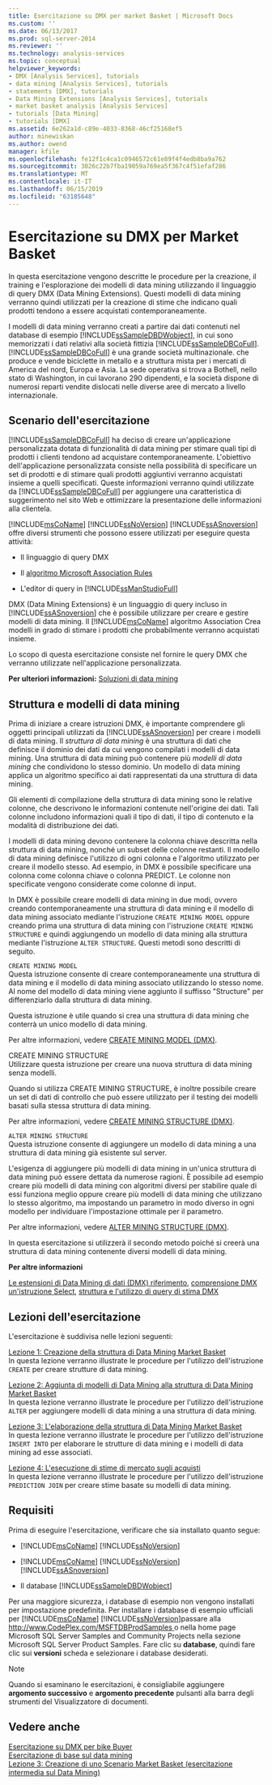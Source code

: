 ```yaml
---
title: Esercitazione su DMX per market Basket | Microsoft Docs
ms.custom: ''
ms.date: 06/13/2017
ms.prod: sql-server-2014
ms.reviewer: ''
ms.technology: analysis-services
ms.topic: conceptual
helpviewer_keywords:
- DMX [Analysis Services], tutorials
- data mining [Analysis Services], tutorials
- statements [DMX], tutorials
- Data Mining Extensions [Analysis Services], tutorials
- market basket analysis [Analysis Services]
- tutorials [Data Mining]
- tutorials [DMX]
ms.assetid: 6e262a1d-c89e-4033-8368-46cf25168ef5
author: minewiskan
ms.author: owend
manager: kfile
ms.openlocfilehash: fe12f1c4ca1c0946572c61e89f4f4edb8ba9a762
ms.sourcegitcommit: 3026c22b7fba19059a769ea5f367c4f51efaf286
ms.translationtype: MT
ms.contentlocale: it-IT
ms.lasthandoff: 06/15/2019
ms.locfileid: "63185648"
---
```

# <a name="market-basket-dmx-tutorial"></a>Esercitazione su DMX per Market Basket
  In questa esercitazione vengono descritte le procedure per la creazione, il training e l'esplorazione dei modelli di data mining utilizzando il linguaggio di query DMX (Data Mining Extensions). Questi modelli di data mining verranno quindi utilizzati per la creazione di stime che indicano quali prodotti tendono a essere acquistati contemporaneamente.  
  
 I modelli di data mining verranno creati a partire dai dati contenuti nel database di esempio [!INCLUDE[ssSampleDBDWobject](../includes/sssampledbdwobject-md.md)], in cui sono memorizzati i dati relativi alla società fittizia [!INCLUDE[ssSampleDBCoFull](../includes/sssampledbcofull-md.md)]. [!INCLUDE[ssSampleDBCoFull](../includes/sssampledbcofull-md.md)] è una grande società multinazionale. che produce e vende biciclette in metallo e a struttura mista per i mercati di America del nord, Europa e Asia. La sede operativa si trova a Bothell, nello stato di Washington, in cui lavorano 290 dipendenti, e la società dispone di numerosi reparti vendite dislocati nelle diverse aree di mercato a livello internazionale.  
  
## <a name="tutorial-scenario"></a>Scenario dell'esercitazione  
 [!INCLUDE[ssSampleDBCoFull](../includes/sssampledbcofull-md.md)] ha deciso di creare un'applicazione personalizzata dotata di funzionalità di data mining per stimare quali tipi di prodotti i clienti tendono ad acquistare contemporaneamente. L'obiettivo dell'applicazione personalizzata consiste nella possibilità di specificare un set di prodotti e di stimare quali prodotti aggiuntivi verranno acquistati insieme a quelli specificati. Queste informazioni verranno quindi utilizzate da [!INCLUDE[ssSampleDBCoFull](../includes/sssampledbcofull-md.md)] per aggiungere una caratteristica di suggerimento nel sito Web e ottimizzare la presentazione delle informazioni alla clientela.  
  
 [!INCLUDE[msCoName](../includes/msconame-md.md)] [!INCLUDE[ssNoVersion](../includes/ssnoversion-md.md)] [!INCLUDE[ssASnoversion](../includes/ssasnoversion-md.md)] offre diversi strumenti che possono essere utilizzati per eseguire questa attività:  
  
-   Il linguaggio di query DMX  
  
-   Il [algoritmo Microsoft Association Rules](../../2014/analysis-services/data-mining/microsoft-association-algorithm.md)  
  
-   L'editor di query in [!INCLUDE[ssManStudioFull](../includes/ssmanstudiofull-md.md)]  
  
 DMX (Data Mining Extensions) è un linguaggio di query incluso in [!INCLUDE[ssASnoversion](../includes/ssasnoversion-md.md)] che è possibile utilizzare per creare e gestire modelli di data mining. Il [!INCLUDE[msCoName](../includes/msconame-md.md)] algoritmo Association Crea modelli in grado di stimare i prodotti che probabilmente verranno acquistati insieme.  
  
 Lo scopo di questa esercitazione consiste nel fornire le query DMX che verranno utilizzate nell'applicazione personalizzata.  
  
 **Per ulteriori informazioni:** [Soluzioni di data mining](../../2014/analysis-services/data-mining/data-mining-solutions.md)  
  
## <a name="mining-structure-and-mining-models"></a>Struttura e modelli di data mining  
 Prima di iniziare a creare istruzioni DMX, è importante comprendere gli oggetti principali utilizzati da [!INCLUDE[ssASnoversion](../includes/ssasnoversion-md.md)] per creare i modelli di data mining. Il *struttura di data mining* è una struttura di dati che definisce il dominio dei dati da cui vengono compilati i modelli di data mining. Una struttura di data mining può contenere più *modelli di data mining* che condividono lo stesso dominio. Un modello di data mining applica un algoritmo specifico ai dati rappresentati da una struttura di data mining.  
  
 Gli elementi di compilazione della struttura di data mining sono le relative colonne, che descrivono le informazioni contenute nell'origine dei dati. Tali colonne includono informazioni quali il tipo di dati, il tipo di contenuto e la modalità di distribuzione dei dati.  
  
 I modelli di data mining devono contenere la colonna chiave descritta nella struttura di data mining, nonché un subset delle colonne restanti. Il modello di data mining definisce l'utilizzo di ogni colonna e l'algoritmo utilizzato per creare il modello stesso. Ad esempio, in DMX è possibile specificare una colonna come colonna chiave o colonna PREDICT. Le colonne non specificate vengono considerate come colonne di input.  
  
 In DMX è possibile creare modelli di data mining in due modi, ovvero creando contemporaneamente una struttura di data mining e il modello di data mining associato mediante l'istruzione `CREATE MINING MODEL` oppure creando prima una struttura di data mining con l'istruzione `CREATE MINING STRUCTURE` e quindi aggiungendo un modello di data mining alla struttura mediante l'istruzione `ALTER STRUCTURE`. Questi metodi sono descritti di seguito.  
  
 `CREATE MINING MODEL`  
 Questa istruzione consente di creare contemporaneamente una struttura di data mining e il modello di data mining associato utilizzando lo stesso nome. Al nome del modello di data mining viene aggiunto il suffisso "Structure" per differenziarlo dalla struttura di data mining.  
  
 Questa istruzione è utile quando si crea una struttura di data mining che conterrà un unico modello di data mining.  
  
 Per altre informazioni, vedere [CREATE MINING MODEL &#40;DMX&#41;](/sql/dmx/create-mining-model-dmx).  
  
 CREATE MINING STRUCTURE  
 Utilizzare questa istruzione per creare una nuova struttura di data mining senza modelli.  
  
 Quando si utilizza CREATE MINING STRUCTURE, è inoltre possibile creare un set di dati di controllo che può essere utilizzato per il testing dei modelli basati sulla stessa struttura di data mining.  
  
 Per altre informazioni, vedere [CREATE MINING STRUCTURE &#40;DMX&#41;](/sql/dmx/create-mining-structure-dmx).  
  
 `ALTER MINING STRUCTURE`  
 Questa istruzione consente di aggiungere un modello di data mining a una struttura di data mining già esistente sul server.  
  
 L'esigenza di aggiungere più modelli di data mining in un'unica struttura di data mining può essere dettata da numerose ragioni. È possibile ad esempio creare più modelli di data mining con algoritmi diversi per stabilire quale di essi funziona meglio oppure creare più modelli di data mining che utilizzano lo stesso algoritmo, ma impostando un parametro in modo diverso in ogni modello per individuare l'impostazione ottimale per il parametro.  
  
 Per altre informazioni, vedere [ALTER MINING STRUCTURE &#40;DMX&#41;](/sql/dmx/alter-mining-structure-dmx?view=sql-server-2016).  
  
 In questa esercitazione si utilizzerà il secondo metodo poiché si creerà una struttura di data mining contenente diversi modelli di data mining.  
  
 **Per altre informazioni**  
  
 [Le estensioni di Data Mining di dati &#40;DMX&#41; riferimento](/sql/dmx/data-mining-extensions-dmx-reference), [comprensione DMX un'istruzione Select](/sql/dmx/understanding-the-dmx-select-statement), [struttura e l'utilizzo di query di stima DMX](/sql/dmx/structure-and-usage-of-dmx-prediction-queries)  
  
## <a name="what-you-will-learn"></a>Lezioni dell'esercitazione  
 L'esercitazione è suddivisa nelle lezioni seguenti:  
  
 [Lezione 1: Creazione della struttura di Data Mining Market Basket](../../2014/tutorials/lesson-1-creating-the-market-basket-mining-structure.md)  
 In questa lezione verranno illustrate le procedure per l'utilizzo dell'istruzione `CREATE` per creare strutture di data mining.  
  
 [Lezione 2: Aggiunta di modelli di Data Mining alla struttura di Data Mining Market Basket](../../2014/tutorials/lesson-2-adding-mining-models-to-the-market-basket-mining-structure.md)  
 In questa lezione verranno illustrate le procedure per l'utilizzo dell'istruzione `ALTER` per aggiungere modelli di data mining a una struttura di data mining.  
  
 [Lezione 3: L'elaborazione della struttura di Data Mining Market Basket](../../2014/tutorials/lesson-3-processing-the-market-basket-mining-structure.md)  
 In questa lezione verranno illustrate le procedure per l'utilizzo dell'istruzione `INSERT INTO` per elaborare le strutture di data mining e i modelli di data mining ad esse associati.  
  
 [Lezione 4: L'esecuzione di stime di mercato sugli acquisti](../../2014/tutorials/lesson-4-executing-market-basket-predictions.md)  
 In questa lezione verranno illustrate le procedure per l'utilizzo dell'istruzione `PREDICTION JOIN` per creare stime basate su modelli di data mining.  
  
## <a name="requirements"></a>Requisiti  
 Prima di eseguire l'esercitazione, verificare che sia installato quanto segue:  
  
-   [!INCLUDE[msCoName](../includes/msconame-md.md)] [!INCLUDE[ssNoVersion](../includes/ssnoversion-md.md)]  
  
-   [!INCLUDE[msCoName](../includes/msconame-md.md)] [!INCLUDE[ssNoVersion](../includes/ssnoversion-md.md)] [!INCLUDE[ssASnoversion](../includes/ssasnoversion-md.md)]  
  
-   Il database [!INCLUDE[ssSampleDBDWobject](../includes/sssampledbdwobject-md.md)]  
  
 Per una maggiore sicurezza, i database di esempio non vengono installati per impostazione predefinita. Per installare i database di esempio ufficiali per [!INCLUDE[msCoName](../includes/msconame-md.md)] [!INCLUDE[ssNoVersion](../includes/ssnoversion-md.md)]passare alla [ http://www.CodePlex.com/MSFTDBProdSamples ](https://go.microsoft.com/fwlink/?LinkId=88417) o nella home page Microsoft SQL Server Samples and Community Projects nella sezione Microsoft SQL Server Product Samples. Fare clic su **database**, quindi fare clic sui **versioni** scheda e selezionare i database desiderati.  
  
> [!NOTE]  
>  Quando si esaminano le esercitazioni, è consigliabile aggiungere **argomento successivo** e **argomento precedente** pulsanti alla barra degli strumenti del Visualizzatore di documenti.  
  
## <a name="see-also"></a>Vedere anche  
 [Esercitazione su DMX per bike Buyer](../../2014/tutorials/bike-buyer-dmx-tutorial.md)   
 [Esercitazione di base sul data mining](../../2014/tutorials/basic-data-mining-tutorial.md)   
 [Lezione 3: Creazione di uno Scenario Market Basket &#40;esercitazione intermedia sul Data Mining&#41;](../../2014/tutorials/lesson-3-building-a-market-basket-scenario-intermediate-data-mining-tutorial.md)  
  
  
